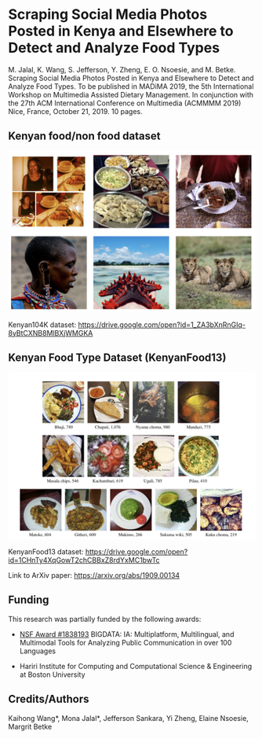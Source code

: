 # Scraping Social Media Photos Posted in Kenya and Elsewhere to Detect and Analyze Food Types

M. Jalal, K. Wang, S. Jefferson, Y. Zheng, E. O. Nsoesie, and M. Betke. Scraping Social
Media Photos Posted in Kenya and Elsewhere to Detect and Analyze Food Types. To be
published in MADiMA 2019, the 5th International Workshop on Multimedia Assisted Dietary
Management. In conjunction with the 27th ACM International Conference on Multimedia
(ACMMMM 2019) Nice, France, October 21, 2019. 10 pages.


## Kenyan food/non food dataset

![Kenya104K Image Samples](img/kenya104.png)


Kenyan104K dataset: https://drive.google.com/open?id=1_ZA3bXnRnGIq-8yBtCXNB8MlBXjWMGKA

## Kenyan Food Type Dataset (KenyanFood13)
![KenyanFood13 Image Samples](img/KenyanFood13.png)

KenyanFood13 dataset: https://drive.google.com/open?id=1CHnTy4XqGowT2chCBBxZ8rdYxMC1bwTc



Link to ArXiv paper: https://arxiv.org/abs/1909.00134 


## Funding
This research was partially funded by the following awards:

- [NSF Award #1838193](https://www.nsf.gov/awardsearch/showAward?AWD_ID=1838193&HistoricalAwards=false) BIGDATA: IA: Multiplatform, Multilingual, and Multimodal Tools for Analyzing Public Communication in over 100 Languages

- Hariri Institute for Computing and Computational Science & Engineering at Boston University

## Credits/Authors
Kaihong Wang*, Mona Jalal*, Jefferson Sankara, Yi Zheng, Elaine Nsoesie, Margrit Betke


